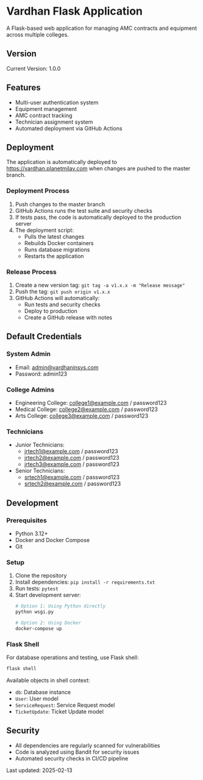 # Vardhan Flask Application

A Flask-based web application for managing AMC contracts and equipment across multiple colleges.

## Version
Current Version: 1.0.0

## Features

- Multi-user authentication system
- Equipment management
- AMC contract tracking
- Technician assignment system
- Automated deployment via GitHub Actions

## Deployment

The application is automatically deployed to https://vardhan.planetmilav.com when changes are pushed to the master branch.

### Deployment Process
1. Push changes to the master branch
2. GitHub Actions runs the test suite and security checks
3. If tests pass, the code is automatically deployed to the production server
4. The deployment script:
   - Pulls the latest changes
   - Rebuilds Docker containers
   - Runs database migrations
   - Restarts the application

### Release Process
1. Create a new version tag: `git tag -a v1.x.x -m "Release message"`
2. Push the tag: `git push origin v1.x.x`
3. GitHub Actions will automatically:
   - Run tests and security checks
   - Deploy to production
   - Create a GitHub release with notes

## Default Credentials

### System Admin
- Email: admin@vardhaninsys.com
- Password: admin123

### College Admins
- Engineering College: college1@example.com / password123
- Medical College: college2@example.com / password123
- Arts College: college3@example.com / password123

### Technicians
- Junior Technicians:
  - jrtech1@example.com / password123
  - jrtech2@example.com / password123
  - jrtech3@example.com / password123
- Senior Technicians:
  - srtech1@example.com / password123
  - srtech2@example.com / password123

## Development

### Prerequisites
- Python 3.12+
- Docker and Docker Compose
- Git

### Setup
1. Clone the repository
2. Install dependencies: `pip install -r requirements.txt`
3. Run tests: `pytest`
4. Start development server:
   ```bash
   # Option 1: Using Python directly
   python wsgi.py

   # Option 2: Using Docker
   docker-compose up
   ```

### Flask Shell
For database operations and testing, use Flask shell:
```bash
flask shell
```
Available objects in shell context:
- `db`: Database instance
- `User`: User model
- `ServiceRequest`: Service Request model
- `TicketUpdate`: Ticket Update model

## Security
- All dependencies are regularly scanned for vulnerabilities
- Code is analyzed using Bandit for security issues
- Automated security checks in CI/CD pipeline

Last updated: 2025-02-13
